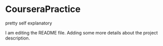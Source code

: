 # CourseraPractice
pretty self explanatory

I am editing the README file. Adding some more details about the project description. 
